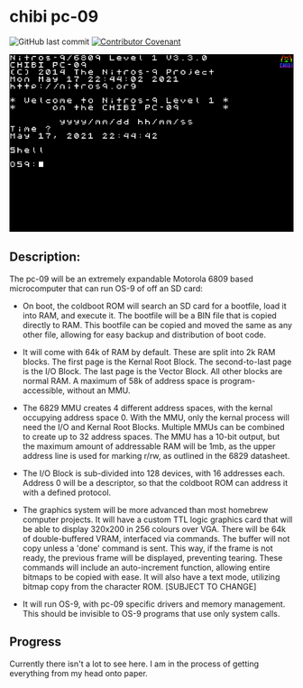 # chibi pc-09
![GitHub last commit](https://img.shields.io/github/last-commit/amberisvibin/chibi-pc80) [![Contributor Covenant](https://img.shields.io/badge/Contributor%20Covenant-v2.0%20adopted-ff69b4.svg)](CODE_OF_CONDUCT.md)

![OS9 Mockup](sprite/320x200_os9_mockup-logo_rainbow_2x.png)

## Description:
The pc-09 will be an extremely expandable Motorola 6809 based microcomputer that can run OS-9 of off an SD card:

- On boot, the coldboot ROM will search an SD card for a bootfile, load it into RAM, and execute it. The bootfile will be a BIN file that is copied directly to RAM. This bootfile can be copied and moved the same as any other file, allowing for easy backup and distribution of boot code. 

- It will come with 64k of RAM by default. These are split into 2k RAM blocks. The first page is the Kernal Root Block. The second-to-last page is the I/O Block. The last page is the Vector Block. All other blocks are normal RAM. A maximum of 58k of address space is program-accessible, without an MMU. 

- The 6829 MMU creates 4 different address spaces, with the kernal occupying address space 0. With the MMU, only the kernal process will need the I/O and Kernal Root Blocks. Multiple MMUs can be combined to create up to 32 address spaces. The MMU has a 10-bit output, but the maximum amount of addressable RAM will be 1mb, as the upper address line is used for marking r/rw, as outlined in the 6829 datasheet.

- The I/O Block is sub-divided into 128 devices, with 16 addresses each. Address 0 will be a descriptor, so that the coldboot ROM can address it with a defined protocol.

- The graphics system will be more advanced than most homebrew computer projects. It will have a custom TTL logic graphics card that will be able to display 320x200 in 256 colours over VGA. There will be 64k of double-buffered VRAM, interfaced via commands. The buffer will not copy unless a 'done' command is sent. This way, if the frame is not ready, the previous frame will be displayed, preventing tearing. These commands will include an auto-increment function, allowing entire bitmaps to be copied with ease. It will also have a text mode, utilizing bitmap copy from the character ROM. [SUBJECT TO CHANGE]

- It will run OS-9, with pc-09 specific drivers and memory management. This should be invisible to OS-9 programs that use only system calls.

## Progress

Currently there isn't a lot to see here. I am in the process of getting everything from my head onto paper.
